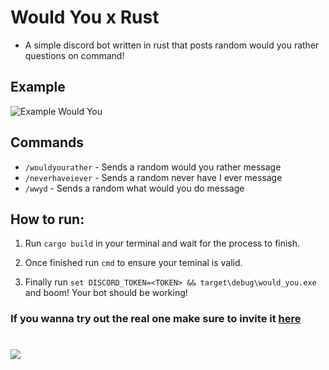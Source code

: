 # Would You x Rust

- A simple discord bot written in rust that posts random would you rather questions on command!


## Example

![Example Would You](https://imgur.com/ZjQaENm.png)

## Commands

* `/wouldyourather` - Sends a random would you rather message
* `/neverhaveiever` - Sends a random never have I ever message
* `/wwyd` - Sends a random what would you do message

## How to run:

1. Run `cargo build` in your terminal and wait for the process to finish.

2. Once finished run `cmd` to ensure your teminal is valid.

3. Finally run `set DISCORD_TOKEN=<TOKEN> && target\debug\would_you.exe` and boom! Your bot should be working!

### If you wanna try out the real one make sure to invite it [here](http://wouldyoubot.gg/invite) 

#

<a href="https://top.gg/bot/981649513427111957">
  <img src="https://top.gg/api/widget/981649513427111957.svg">
</a>
